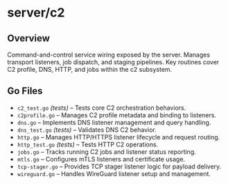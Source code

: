 # server/c2

## Overview

Command-and-control service wiring exposed by the server. Manages transport listeners, job dispatch, and staging pipelines. Key routines cover C2 profile, DNS, HTTP, and jobs within the c2 subsystem.

## Go Files

- `c2_test.go` *(tests)* – Tests core C2 orchestration behaviors.
- `c2profile.go` – Manages C2 profile metadata and binding to listeners.
- `dns.go` – Implements DNS listener management and query handling.
- `dns_test.go` *(tests)* – Validates DNS C2 behavior.
- `http.go` – Manages HTTP/HTTPS listener lifecycle and request routing.
- `http_test.go` *(tests)* – Tests HTTP C2 operations.
- `jobs.go` – Tracks running C2 jobs and listener status reporting.
- `mtls.go` – Configures mTLS listeners and certificate usage.
- `tcp-stager.go` – Provides TCP stager listener logic for payload delivery.
- `wireguard.go` – Handles WireGuard listener setup and management.
